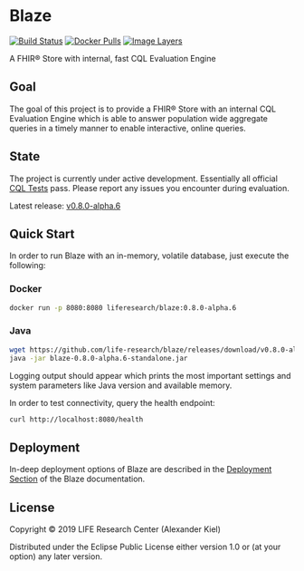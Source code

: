 # Blaze

[![Build Status](https://travis-ci.org/life-research/blaze.svg?branch=master)](https://travis-ci.org/life-research/blaze)
[![Docker Pulls](https://img.shields.io/docker/pulls/liferesearch/blaze.svg)](https://hub.docker.com/r/liferesearch/blaze/)
[![Image Layers](https://images.microbadger.com/badges/image/liferesearch/blaze.svg)](https://microbadger.com/images/liferesearch/blaze)

A FHIR® Store with internal, fast CQL Evaluation Engine

## Goal

The goal of this project is to provide a FHIR® Store with an internal CQL Evaluation Engine which is able to answer population wide aggregate queries in a timely manner to enable interactive, online queries.

## State

The project is currently under active development. Essentially all official [CQL Tests][3] pass. Please report any issues you encounter during evaluation.

Latest release: [v0.8.0-alpha.6][5]

## Quick Start

In order to run Blaze with an in-memory, volatile database, just execute the following:

### Docker

```bash
docker run -p 8080:8080 liferesearch/blaze:0.8.0-alpha.6
```

### Java

```bash
wget https://github.com/life-research/blaze/releases/download/v0.8.0-alpha.6/blaze-0.8.0-alpha.6-standalone.jar
java -jar blaze-0.8.0-alpha.6-standalone.jar
```

Logging output should appear which prints the most important settings and system parameters like Java version and available memory.

In order to test connectivity, query the health endpoint:

```bash
curl http://localhost:8080/health
```

## Deployment

In-deep deployment options of Blaze are described in the [Deployment Section][4] of the Blaze documentation.

## License

Copyright © 2019 LIFE Research Center (Alexander Kiel)

Distributed under the Eclipse Public License either version 1.0 or (at
your option) any later version.

[1]: <https://github.com/life-research/life-fhir-gen>
[2]: <http://cql-runner.dataphoria.org/>
[3]: <https://cql.hl7.org/tests.html>
[4]: <https://alexanderkiel.gitbook.io/blaze/deployment>
[5]: <https://github.com/life-research/blaze/releases/tag/v0.8.0-alpha.6>
